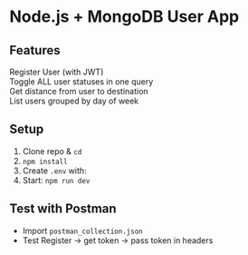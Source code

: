 # Node.js + MongoDB User App

## Features

 Register User (with JWT)  
 Toggle ALL user statuses in one query  
 Get distance from user to destination  
 List users grouped by day of week  
 

## Setup

1. Clone repo & `cd`  
2. `npm install`  
3. Create `.env` with:
4. Start: `npm run dev`

## Test with Postman

- Import `postman_collection.json`
- Test Register → get token → pass token in headers

